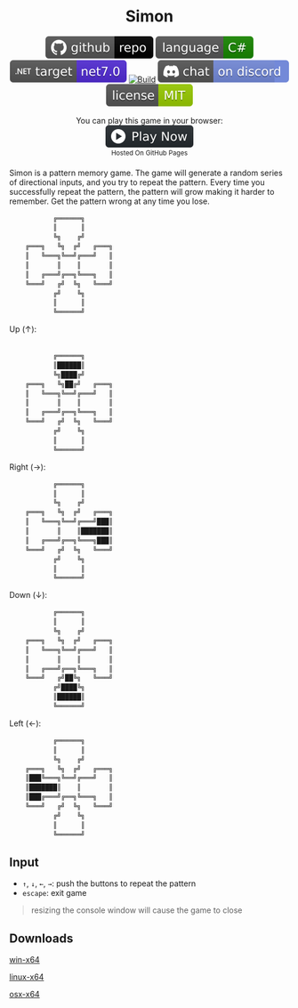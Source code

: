 <h1 align="center">
	Simon
</h1>

<p align="center">
	<a href="https://github.com/dotnet/dotnet-console-games"><img src="../../.github/resources/github-repo-black.svg" alt="GitHub repo"></a>
	<a href="https://docs.microsoft.com/en-us/dotnet/csharp/"><img src="../../.github/resources/language-csharp.svg" alt="Language C#"></a>
	<a href="https://dotnet.microsoft.com/download"><img src="../../.github/resources/dotnet-badge.svg" title="Target Framework" alt="Target Framework"></a>
	<a href="https://github.com/dotnet/dotnet-console-games/actions"><img src="https://github.com/dotnet/dotnet-console-games/workflows/Simon%20Build/badge.svg" title="Goto Build" alt="Build"></a>
	<a href="https://discord.gg/4XbQbwF"><img src="../../.github/resources/discord-badge.svg" title="Go To Discord Server" alt="Discord"></a>
	<a href="../../LICENSE"><img src="../../.github/resources/license-MIT-green.svg" alt="License"></a>
</p>

<p align="center">
	You can play this game in your browser:
	<br />
	<a href="https://dotnet.github.io/dotnet-console-games/Simon" alt="Play Now">
		<sub><img height="40"src="../../.github/resources/play-badge.svg" alt="Play Now"></sub>
	</a>
	<br />
	<sup>Hosted On GitHub Pages</sup>
</p>

Simon is a pattern memory game. The game will generate a random series of directional inputs, and you try to repeat the pattern. Every time you successfully repeat the pattern, the pattern will grow making it harder to remember. Get the pattern wrong at any time you lose.

```cs
           ╔══════╗
           ║      ║
           ╚╗    ╔╝
    ╔═══╗   ╚╗  ╔╝   ╔═══╗
    ║   ╚═══╗╚══╝╔═══╝   ║
    ║       ║    ║       ║
    ║   ╔═══╝╔══╗╚═══╗   ║
    ╚═══╝   ╔╝  ╚╗   ╚═══╝
           ╔╝    ╚╗
           ║      ║
           ╚══════╝
```

Up (↑):
```cs
    
           ╔══════╗
           ║██████║
           ╚╗████╔╝
    ╔═══╗   ╚╗██╔╝   ╔═══╗
    ║   ╚═══╗╚══╝╔═══╝   ║
    ║       ║    ║       ║
    ║   ╔═══╝╔══╗╚═══╗   ║
    ╚═══╝   ╔╝  ╚╗   ╚═══╝
           ╔╝    ╚╗
           ║      ║
           ╚══════╝
```

Right (→):
```cs
           ╔══════╗
           ║      ║
           ╚╗    ╔╝
    ╔═══╗   ╚╗  ╔╝   ╔═══╗
    ║   ╚═══╗╚══╝╔═══╝███║
    ║       ║    ║███████║
    ║   ╔═══╝╔══╗╚═══╗███║
    ╚═══╝   ╔╝  ╚╗   ╚═══╝
           ╔╝    ╚╗
           ║      ║
           ╚══════╝
```

Down (↓):
```cs
           ╔══════╗
           ║      ║
           ╚╗    ╔╝
    ╔═══╗   ╚╗  ╔╝   ╔═══╗
    ║   ╚═══╗╚══╝╔═══╝   ║
    ║       ║    ║       ║
    ║   ╔═══╝╔══╗╚═══╗   ║
    ╚═══╝   ╔╝██╚╗   ╚═══╝
           ╔╝████╚╗
           ║██████║
           ╚══════╝
```

Left (←):
```cs
           ╔══════╗
           ║      ║
           ╚╗    ╔╝
    ╔═══╗   ╚╗  ╔╝   ╔═══╗
    ║███╚═══╗╚══╝╔═══╝   ║
    ║███████║    ║       ║
    ║███╔═══╝╔══╗╚═══╗   ║
    ╚═══╝   ╔╝  ╚╗   ╚═══╝
           ╔╝    ╚╗
           ║      ║
           ╚══════╝
```

## Input

- `↑`, `↓`, `←`, `→`: push the buttons to repeat the pattern
- `escape`: exit game

> resizing the console window will cause the game to close

## Downloads

[win-x64](https://github.com/dotnet/dotnet-console-games/raw/binaries/win-x64/Simon.exe)

[linux-x64](https://github.com/dotnet/dotnet-console-games/raw/binaries/linux-x64/Simon)

[osx-x64](https://github.com/dotnet/dotnet-console-games/raw/binaries/osx-x64/Simon)
